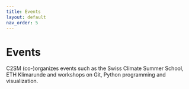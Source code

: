 ```yaml
---
title: Events
layout: default
nav_order: 5
---
```


# Events

C2SM (co-)organizes events such as the Swiss Climate Summer School, ETH Klimarunde and workshops on Git, Python programming and visualization.
